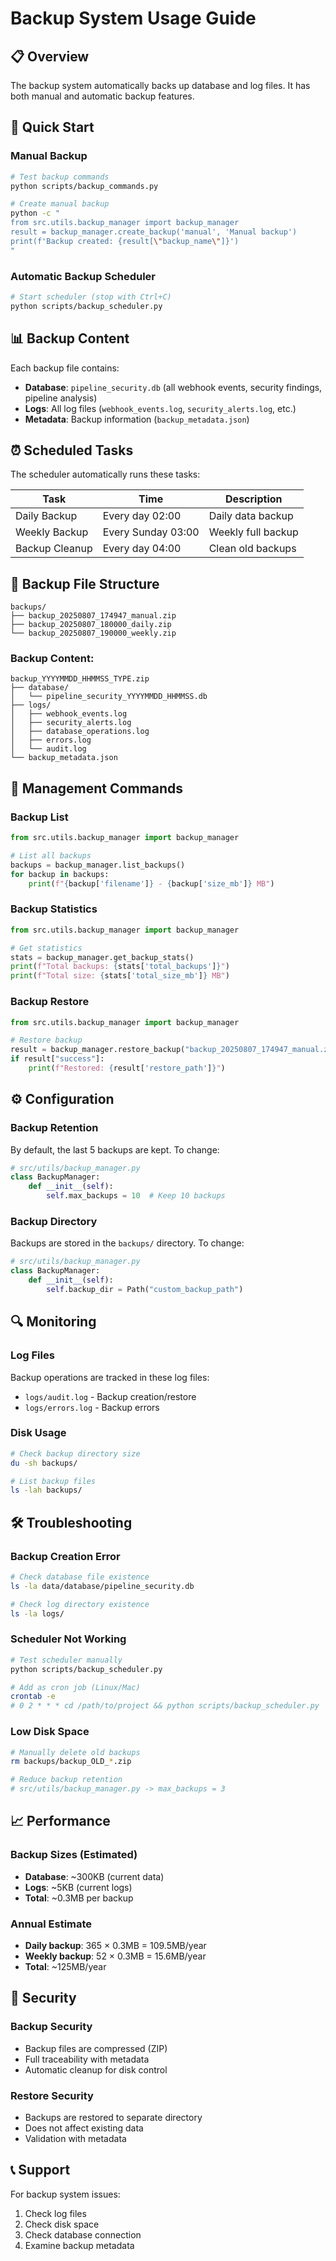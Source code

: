 # Backup System Usage Guide

## 📋 Overview

The backup system automatically backs up database and log files. It has both manual and automatic backup features.

## 🚀 Quick Start

### Manual Backup
```bash
# Test backup commands
python scripts/backup_commands.py

# Create manual backup
python -c "
from src.utils.backup_manager import backup_manager
result = backup_manager.create_backup('manual', 'Manual backup')
print(f'Backup created: {result[\"backup_name\"]}')
"
```

### Automatic Backup Scheduler
```bash
# Start scheduler (stop with Ctrl+C)
python scripts/backup_scheduler.py
```

## 📊 Backup Content

Each backup file contains:
- **Database**: `pipeline_security.db` (all webhook events, security findings, pipeline analysis)
- **Logs**: All log files (`webhook_events.log`, `security_alerts.log`, etc.)
- **Metadata**: Backup information (`backup_metadata.json`)

## ⏰ Scheduled Tasks

The scheduler automatically runs these tasks:

| Task | Time | Description |
|------|------|-------------|
| Daily Backup | Every day 02:00 | Daily data backup |
| Weekly Backup | Every Sunday 03:00 | Weekly full backup |
| Backup Cleanup | Every day 04:00 | Clean old backups |

## 📁 Backup File Structure

```
backups/
├── backup_20250807_174947_manual.zip
├── backup_20250807_180000_daily.zip
└── backup_20250807_190000_weekly.zip
```

### Backup Content:
```
backup_YYYYMMDD_HHMMSS_TYPE.zip
├── database/
│   └── pipeline_security_YYYYMMDD_HHMMSS.db
├── logs/
│   ├── webhook_events.log
│   ├── security_alerts.log
│   ├── database_operations.log
│   ├── errors.log
│   └── audit.log
└── backup_metadata.json
```

## 🔧 Management Commands

### Backup List
```python
from src.utils.backup_manager import backup_manager

# List all backups
backups = backup_manager.list_backups()
for backup in backups:
    print(f"{backup['filename']} - {backup['size_mb']} MB")
```

### Backup Statistics
```python
from src.utils.backup_manager import backup_manager

# Get statistics
stats = backup_manager.get_backup_stats()
print(f"Total backups: {stats['total_backups']}")
print(f"Total size: {stats['total_size_mb']} MB")
```

### Backup Restore
```python
from src.utils.backup_manager import backup_manager

# Restore backup
result = backup_manager.restore_backup("backup_20250807_174947_manual.zip")
if result["success"]:
    print(f"Restored: {result['restore_path']}")
```

## ⚙️ Configuration

### Backup Retention
By default, the last 5 backups are kept. To change:

```python
# src/utils/backup_manager.py
class BackupManager:
    def __init__(self):
        self.max_backups = 10  # Keep 10 backups
```

### Backup Directory
Backups are stored in the `backups/` directory. To change:

```python
# src/utils/backup_manager.py
class BackupManager:
    def __init__(self):
        self.backup_dir = Path("custom_backup_path")
```

## 🔍 Monitoring

### Log Files
Backup operations are tracked in these log files:
- `logs/audit.log` - Backup creation/restore
- `logs/errors.log` - Backup errors

### Disk Usage
```bash
# Check backup directory size
du -sh backups/

# List backup files
ls -lah backups/
```

## 🛠️ Troubleshooting

### Backup Creation Error
```bash
# Check database file existence
ls -la data/database/pipeline_security.db

# Check log directory existence
ls -la logs/
```

### Scheduler Not Working
```bash
# Test scheduler manually
python scripts/backup_scheduler.py

# Add as cron job (Linux/Mac)
crontab -e
# 0 2 * * * cd /path/to/project && python scripts/backup_scheduler.py
```

### Low Disk Space
```bash
# Manually delete old backups
rm backups/backup_OLD_*.zip

# Reduce backup retention
# src/utils/backup_manager.py -> max_backups = 3
```

## 📈 Performance

### Backup Sizes (Estimated)
- **Database**: ~300KB (current data)
- **Logs**: ~5KB (current logs)
- **Total**: ~0.3MB per backup

### Annual Estimate
- **Daily backup**: 365 × 0.3MB = 109.5MB/year
- **Weekly backup**: 52 × 0.3MB = 15.6MB/year
- **Total**: ~125MB/year

## 🔐 Security

### Backup Security
- Backup files are compressed (ZIP)
- Full traceability with metadata
- Automatic cleanup for disk control

### Restore Security
- Backups are restored to separate directory
- Does not affect existing data
- Validation with metadata

## 📞 Support

For backup system issues:
1. Check log files
2. Check disk space
3. Check database connection
4. Examine backup metadata 